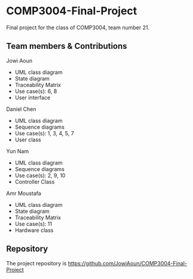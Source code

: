 # COMP3004-Final-Project
Final project for the class of COMP3004, team number 21.


## Team members & Contributions
Jowi Aoun
  - UML class diagram
  - State diagram
  - Traceability Matrix
  - Use case(s): 6, 8
  - User interface

Daniel Chen
  - UML class diagram
  - Sequence diagrams
  - Use case(s): 1, 3, 4, 5, 7
  - User class

Yun Nam
  - UML class diagram
  - Sequence diagrams
  - Use case(s): 2, 9, 10
  - Controller Class

Amr Moustafa
  - UML class diagram
  - State diagram
  - Traceability Matrix
  - Use case(s): 11
  - Hardware class


## Repository
The project repository is https://github.com/JowiAoun/COMP3004-Final-Project